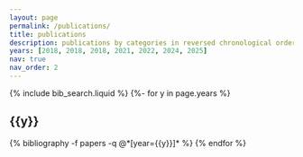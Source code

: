 ```yaml
---
layout: page
permalink: /publications/
title: publications
description: publications by categories in reversed chronological order. generated by jekyll-scholar.
years: [2018, 2018, 2018, 2021, 2022, 2024, 2025]
nav: true
nav_order: 2
---
```


<!-- _pages/publications.md -->
<div class="publications">
<!-- Bibsearch Feature -->
{% include bib_search.liquid %}
{%- for y in page.years %}
  <h2 class="year">{{y}}</h2>
  {% bibliography -f papers -q @*[year={{y}}]* %}
{% endfor %}

</div>
